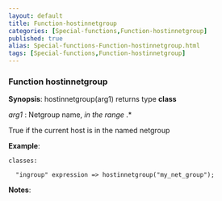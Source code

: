 ```yaml
---
layout: default
title: Function-hostinnetgroup
categories: [Special-functions,Function-hostinnetgroup]
published: true
alias: Special-functions-Function-hostinnetgroup.html
tags: [Special-functions,Function-hostinnetgroup]
---
```


### Function hostinnetgroup

**Synopsis**: hostinnetgroup(arg1) returns type **class**

  
 *arg1* : Netgroup name, *in the range* .\*   

True if the current host is in the named netgroup

**Example**:  
   

```
classes:

  "ingroup" expression => hostinnetgroup("my_net_group");
```

**Notes**:  
   
